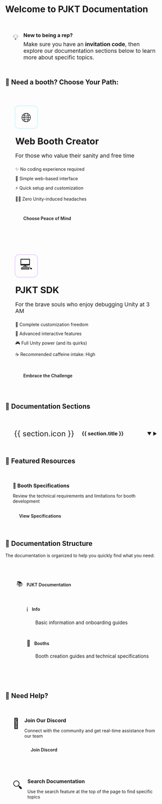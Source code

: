 # Welcome to PJKT Documentation

<script setup>
import { ref, onMounted } from 'vue'

const sections = ref([
  {
    id: 'booths',
    title: 'Booth Development',
    icon: '🏪',
    description: 'Everything you need to know about creating and submitting booths',
    pages: [
      { title: 'Getting Started with SDK', path: '/booths/getting-started-with-sdk' },
      { title: 'Specifications', path: '/booths/specifications' },
      { title: 'Web Booth Creator', path: '/booths/web-booth-creator' },
      { title: 'Components', path: '/booths/components' }
    ]
  },
])

const activeSection = ref(null)

function setActiveSection(id) {
  activeSection.value = activeSection.value === id ? null : id
}

onMounted(() => {
  // Automatically expand the first section
  if (sections.value.length > 0) {
    activeSection.value = sections.value[0].id
  }
})
</script>

<div class="welcome-page">
      <div class="doc-overview">
        <div class="overview-callout">
          <div class="callout-icon">💡</div>
          <div class="callout-content">
            <h3>New to being a rep?</h3>
            <p>Make sure you have an <B>invitation code</B>, then explore our documentation sections below to learn more about specific topics.</p>
          </div>
        </div>
      </div>

## 🎨 Need a booth? Choose Your Path:

<div class="options-grid">
  <div class="option-card web-booth">
    <div class="option-icon">🌐</div>
    <div class="option-content">
      <h3>Web Booth Creator</h3>
      <p class="option-desc">For those who value their sanity and free time</p>
      <ul class="feature-list">
        <li>✨ No coding experience required</li>
        <li>🎯 Simple web-based interface</li>
        <li>⚡ Quick setup and customization</li>
        <li>🧘‍♂️ Zero Unity-induced headaches</li>
      </ul>
      <a href="/booths/web-booth-creator" class="action-button web-button">Choose Peace of Mind</a>
    </div>
  </div>

  <div class="option-card sdk-booth">
    <div class="option-icon">💻</div>
    <div class="option-content">
      <h3>PJKT SDK</h3>
      <p class="option-desc">For the brave souls who enjoy debugging Unity at 3 AM</p>
      <ul class="feature-list">
        <li>🎨 Complete customization freedom</li>
        <li>🔧 Advanced interactive features</li>
        <li>🎮 Full Unity power (and its quirks)</li>
        <li>☕ Recommended caffeine intake: High</li>
      </ul>
      <a href="/booths/getting-started-with-sdk" class="action-button sdk-button">Embrace the Challenge</a>
    </div>
  </div>
</div>


## 🧭 Documentation Sections

<div class="sections-container">
  <div v-for="section in sections" :key="section.id" class="section-card">
    <div class="section-header" @click="setActiveSection(section.id)">
      <div class="section-icon">{{ section.icon }}</div>
      <h3 class="section-title">{{ section.title }}</h3>
      <div class="section-expander" :class="{ 'expanded': activeSection === section.id }">
        <span v-if="activeSection === section.id">▼</span>
        <span v-else>▶</span>
      </div>
    </div>
    <div class="section-content" :class="{ 'expanded': activeSection === section.id }">
      <p class="section-description">{{ section.description }}</p>
      <div v-if="section.pages.length > 0" class="pages-list">
        <h4>Pages included:</h4>
        <ul>
          <li v-for="page in section.pages" :key="page.path">
            <a :href="page.path">{{ page.title }}</a>
          </li>
        </ul>
      </div>
      <div v-else class="coming-soon">
        <span>More content coming soon!</span>
      </div>
    </div>
  </div>
</div>

## 🌟 Featured Resources

<div class="featured-grid">
  <div class="featured-card">
    <div class="featured-content">
      <h3>📐 Booth Specifications</h3>
      <p>Review the technical requirements and limitations for booth development</p>
      <div class="featured-link">
        <a href="/booths/specifications">View Specifications</a>
      </div>
    </div>
  </div>

</div>

## 📝 Documentation Structure

The documentation is organized to help you quickly find what you need:

<div class="structure-diagram">
  <div class="structure-node root">
    <div class="node-content">
      <div class="node-icon">📚</div>
      <div class="node-label">PJKT Documentation</div>
    </div>
    <div class="structure-branches">
      <div class="structure-branch">
        <div class="branch-line"></div>
        <div class="structure-node">
          <div class="node-content">
            <div class="node-icon">ℹ️</div>
            <div class="node-label">Info</div>
          </div>
          <div class="node-details">Basic information and onboarding guides</div>
        </div>
      </div>
      <div class="structure-branch">
        <div class="branch-line"></div>
        <div class="structure-node">
          <div class="node-content">
            <div class="node-icon">🏪</div>
            <div class="node-label">Booths</div>
          </div>
          <div class="node-details">Booth creation guides and technical specifications</div>
        </div>
      </div>
      <!-- <div class="structure-branch">
        <div class="branch-line"></div>
        <div class="structure-node">
          <div class="node-content">
            <div class="node-icon">🧩</div>
            <div class="node-label">Components</div>
          </div>
          <div class="node-details">Reusable UI and functional components</div>
        </div>
      </div> -->
    </div>
  </div>
</div>

## 📌 Need Help?

<div class="help-container">
  <div class="help-card">
    <div class="help-icon">💬</div>
    <div class="help-content">
      <h3>Join Our Discord</h3>
      <p>Connect with the community and get real-time assistance from our team</p>
      <a href="https://discord.gg/projekt" class="help-button" target="_blank">Join Discord</a>
    </div>
  </div>
  <div class="help-card">
    <div class="help-icon">🔍</div>
    <div class="help-content">
      <h3>Search Documentation</h3>
      <p>Use the search feature at the top of the page to find specific topics</p>
    </div>
  </div>
</div>

</div>

<style scoped>
.welcome-page {
  width: 100%;
  max-width: 100%;
}

.welcome-hero {
  padding: 3rem 2rem;
  margin: 1rem 0 2.5rem;
  text-align: center;
  background: linear-gradient(135deg, var(--vp-c-bg-soft) 0%, var(--vp-c-bg) 100%);
  border-radius: 12px;
  border: 1px solid var(--vp-c-divider);
  position: relative;
  overflow: hidden;
}

.welcome-hero::before {
  content: '';
  position: absolute;
  top: 0;
  left: 0;
  right: 0;
  bottom: 0;
  background: radial-gradient(circle at top right, rgba(125, 125, 255, 0.05), transparent 70%);
  pointer-events: none;
}

.hero-content {
  position: relative;
  z-index: 1;
  max-width: 800px;
  margin: 0 auto;
}

.hero-logo {
  margin-bottom: 1.5rem;
}

.logo-image {
  max-height: 80px;
  max-width: 100%;
}

.hero-content h1 {
  font-size: 2.5rem;
  font-weight: 700;
  margin-bottom: 1rem;
  background: linear-gradient(120deg, var(--vp-c-brand) 0%, var(--vp-c-brand-light) 100%);
  -webkit-background-clip: text;
  -webkit-text-fill-color: transparent;
}

.hero-tagline {
  font-size: 1.2rem;
  color: var(--vp-c-text-2);
  margin: 0;
}

.doc-overview {
  margin: 2rem 0;
}

.doc-overview p {
  font-size: 1.1rem;
  margin-bottom: 1.5rem;
}

.overview-callout {
  display: flex;
  gap: 1rem;
  padding: 1.5rem;
  background: var(--vp-c-bg-soft);
  border-radius: 8px;
  border-left: 4px solid var(--vp-c-brand);
}

.callout-icon {
  font-size: 1.6rem;
}

.callout-content h3 {
  margin-top: 0;
  margin-bottom: 0.5rem;
}

.callout-content p {
  margin: 0;
}

.sections-container {
  display: flex;
  flex-direction: column;
  gap: 1rem;
  margin: 2rem 0;
}

.section-card {
  background: var(--vp-c-bg-soft);
  border-radius: 8px;
  border: 1px solid var(--vp-c-divider);
  overflow: hidden;
}

.section-header {
  display: flex;
  align-items: center;
  padding: 1.25rem;
  cursor: pointer;
  transition: background-color 0.2s ease;
}

.section-header:hover {
  background: var(--vp-c-bg-mute);
}

.section-icon {
  font-size: 1.5rem;
  margin-right: 1rem;
  padding: 0.5rem;
  background: var(--vp-c-bg);
  border-radius: 8px;
  display: flex;
  align-items: center;
  justify-content: center;
}

.section-title {
  flex-grow: 1;
  margin: 0;
}

.section-expander {
  font-size: 0.9rem;
  color: var(--vp-c-text-2);
}

.section-content {
  max-height: 0;
  overflow: hidden;
  transition: max-height 0.3s ease, padding 0.3s ease;
}

.section-content.expanded {
  max-height: 500px;
  padding: 0 1.25rem 1.25rem;
}

.section-description {
  color: var(--vp-c-text-2);
  margin-top: 0;
}

.pages-list h4 {
  margin: 1rem 0 0.5rem;
  font-size: 1rem;
  font-weight: 600;
}

.pages-list ul {
  margin: 0.5rem 0;
  padding-left: 1.5rem;
}

.pages-list li {
  margin: 0.35rem 0;
}

.coming-soon {
  margin-top: 0.75rem;
  padding: 0.75rem;
  background: var(--vp-c-bg);
  border-radius: 6px;
  font-style: italic;
  color: var(--vp-c-text-2);
  text-align: center;
}

.featured-grid {
  display: grid;
  grid-template-columns: repeat(auto-fit, minmax(280px, 1fr));
  gap: 1.5rem;
  margin: 2rem 0;
}

.featured-card {
  background: var(--vp-c-bg-soft);
  border-radius: 8px;
  border: 1px solid var(--vp-c-divider);
  padding: 1.5rem;
  transition: transform 0.2s ease, box-shadow 0.2s ease;
}

.featured-card:hover {
  transform: translateY(-2px);
  box-shadow: 0 4px 12px rgba(0,0,0,0.1);
  border-color: var(--vp-c-brand);
}

.featured-content h3 {
  margin-top: 0;
  margin-bottom: 0.75rem;
}

.featured-content p {
  color: var(--vp-c-text-2);
  margin-bottom: 1.25rem;
}

.featured-link a {
  display: inline-block;
  padding: 0.6rem 1.2rem;
  background: var(--vp-c-brand);
  color: var(--vp-c-bg) !important; /* Changed from white to background color for better contrast */
  text-decoration: none;
  border-radius: 6px;
  font-weight: 600; /* Increased from 500 to 600 for better readability */
  transition: all 0.2s ease;
  border: 1px solid transparent;
}

.featured-link a:hover {
  background: linear-gradient(90deg, var(--pjkt-yellow), #FFD700);
  color: var(--vp-c-black) !important;
  transform: translateY(-2px);
  box-shadow: 0 4px 12px rgba(255, 228, 0, 0.3);
}

.structure-diagram {
  margin: 2rem 0;
  padding: 1.5rem;
  background: var(--vp-c-bg-soft);
  border-radius: 8px;
}

.structure-node {
  margin-bottom: 1rem;
}

.structure-node.root {
  margin-bottom: 2rem;
}

.node-content {
  display: flex;
  align-items: center;
  gap: 0.75rem;
  padding: 0.75rem;
  background: var(--vp-c-bg);
  border-radius: 6px;
  border: 1px solid var(--vp-c-divider);
}

.node-icon {
  font-size: 1.2rem;
}

.node-label {
  font-weight: 600;
}

.node-details {
  margin-top: 0.5rem;
  margin-left: 2.5rem;
  font-size: 0.95rem;
  color: var(--vp-c-text-2);
}

.structure-branches {
  margin-top: 1.5rem;
  margin-left: 2rem;
  display: flex;
  flex-direction: column;
  gap: 1rem;
}

.structure-branch {
  position: relative;
}

.branch-line {
  position: absolute;
  left: -1rem;
  top: 0;
  bottom: 0;
  width: 2px;
  background: var(--vp-c-divider);
}

.structure-branch:last-child .branch-line {
  height: 50%;
}

.help-container {
  display: grid;
  grid-template-columns: repeat(auto-fit, minmax(280px, 1fr));
  gap: 1.5rem;
  margin: 2rem 0;
}

.help-card {
  display: flex;
  gap: 1rem;
  padding: 1.5rem;
  background: var(--vp-c-bg-soft);
  border-radius: 8px;
  border: 1px solid var(--vp-c-divider);
}

.help-icon {
  font-size: 2rem;
}

.help-content h3 {
  margin-top: 0;
  margin-bottom: 0.5rem;
}

.help-content p {
  margin-bottom: 1rem;
  color: var(--vp-c-text-2);
}

.help-button {
  display: inline-block;
  padding: 0.6rem 1.2rem;
  background: var(--vp-c-brand);
  color: var(--vp-c-bg) !important; /* Changed from white to background color for better contrast */
  text-decoration: none;
  border-radius: 6px;
  font-weight: 600; /* Increased from 500 to 600 for better readability */
  transition: all 0.2s ease;
  border: 1px solid transparent;
}

.help-button:hover {
  background: var(--vp-c-brand-dark);
  color: var(--vp-c-bg) !important;
}

.options-grid {
  display: grid;
  grid-template-columns: repeat(auto-fit, minmax(300px, 1fr));
  gap: 2rem;
  margin: 2rem 0;
}

.option-card {
  background: var(--vp-c-bg-soft);
  border-radius: 12px;
  padding: 2rem;
  transition: transform 0.3s ease, box-shadow 0.3s ease;
  position: relative;
  overflow: hidden;
  border: 1px solid var(--vp-c-divider);
}

.web-booth {
  border-left: 4px solid var(--pjkt-cyan);
}

.sdk-booth {
  border-left: 4px solid var(--pjkt-purple);
}

.option-card:hover {
  transform: translateY(-4px);
}

.web-booth:hover {
  box-shadow: 0 8px 24px rgba(0, 198, 255, 0.15);
}

.sdk-booth:hover {
  box-shadow: 0 8px 24px rgba(160, 4, 255, 0.15);
}

.option-icon {
  font-size: 2.5rem;
  margin-bottom: 1.5rem;
  width: 70px;
  height: 70px;
  display: flex;
  align-items: center;
  justify-content: center;
  border-radius: 12px;
  transition: transform 0.3s ease, background-color 0.3s ease;
  background: var(--vp-c-bg);
}

.web-booth .option-icon {
  box-shadow: 0 0 0 2px rgba(0, 198, 255, 0.2);
}

.sdk-booth .option-icon {
  box-shadow: 0 0 0 2px rgba(160, 4, 255, 0.2);
}

.web-booth:hover .option-icon {
  transform: scale(1.05);
  background-color: rgba(0, 198, 255, 0.1);
}

.sdk-booth:hover .option-icon {
  transform: scale(1.05);
  background-color: rgba(160, 4, 255, 0.1);
}

.option-content h3 {
  margin: 0 0 0.75rem;
  color: var(--vp-c-text-1);
  font-size: 1.8rem;
  transition: color 0.3s ease;
}

.web-booth:hover h3 {
  background: linear-gradient(90deg, var(--pjkt-cyan), #00ffc6);
  background-clip: text;
  -webkit-background-clip: text;
  color: transparent;
  text-shadow: 0 2px 12px rgba(0, 198, 255, 0.2);
}

.sdk-booth:hover h3 {
  background: linear-gradient(90deg, var(--pjkt-purple), #ff0080);
  background-clip: text;
  -webkit-background-clip: text;
  color: transparent;
  text-shadow: 0 2px 12px rgba(160, 4, 255, 0.2);
}

.option-desc {
  color: var(--vp-c-text-2);
  margin-bottom: 1.5rem;
  font-size: 1.1rem;
}

.feature-list {
  list-style: none;
  padding: 0;
  margin: 0 0 2rem;
}

.feature-list li {
  margin: 0.75rem 0;
  color: var(--vp-c-text-1);
  display: flex;
  align-items: center;
  gap: 0.5rem;
}

.action-button {
  display: inline-block;
  padding: 0.8rem 1.6rem;
  border-radius: 8px;
  text-decoration: none;
  font-weight: 600;
  transition: all 0.3s ease;
  color: var(--vp-c-black);
  position: relative;
  overflow: hidden;
  text-shadow: none;
}

.web-button {
  background-color: var(--pjkt-cyan);
}

.sdk-button {
  background-color: var(--pjkt-purple);
}

.action-button:hover {
  transform: translateY(-2px);
  color: var(--vp-c-black); /* Ensuring high contrast on hover */
}

.web-button:hover {
  box-shadow: 0 4px 12px rgba(0, 198, 255, 0.3);
  background: linear-gradient(90deg, var(--pjkt-cyan), #00ffc6);
}

.sdk-button:hover {
  box-shadow: 0 4px 12px rgba(160, 4, 255, 0.3);
  background: linear-gradient(90deg, var(--pjkt-purple), #ff0080);
}

.action-button:active {
  transform: translateY(0);
  box-shadow: 0 2px 6px rgba(0, 0, 0, 0.15);
}

@media (max-width: 640px) {
  .options-grid {
    grid-template-columns: 1fr;
  }
  
  .option-card {
    padding: 1.5rem;
  }
  
  .option-icon {
    width: 60px;
    height: 60px;
    font-size: 2rem;
    margin-bottom: 1rem;
  }
}

@media (max-width: 768px) {
  .welcome-hero {
    padding: 2rem 1rem;
  }
  
  .hero-content h1 {
    font-size: 2rem;
  }
  
  .hero-tagline {
    font-size: 1rem;
  }
  
  .overview-callout {
    flex-direction: column;
  }
  
  .structure-diagram {
    overflow-x: auto;
  }
}
</style>
